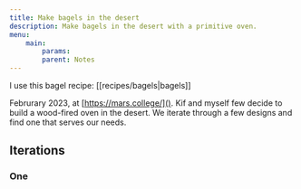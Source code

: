 ```yaml
---
title: Make bagels in the desert
description: Make bagels in the desert with a primitive oven.
menu:
    main:
        params:
        parent: Notes
---
```


I use this bagel recipe:
[[recipes/bagels|bagels]]

Februrary 2023, at [https://mars.college/](). Kif and myself few decide to build a wood-fired oven in the desert. We iterate through a few designs and find one that serves our needs.

## Iterations
### One

